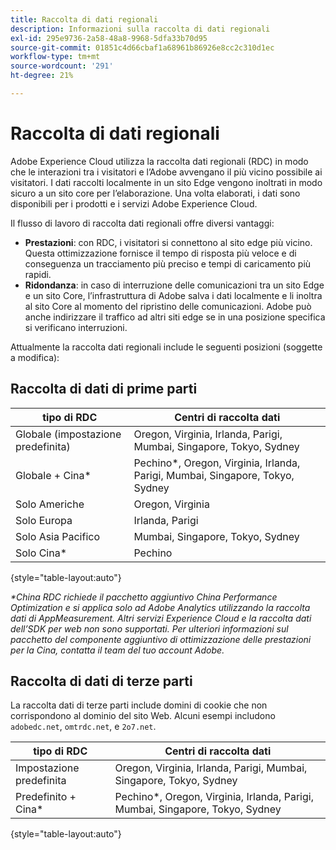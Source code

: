 ```yaml
---
title: Raccolta di dati regionali
description: Informazioni sulla raccolta di dati regionali
exl-id: 295e9736-2a58-48a8-9968-5dfa33b70d95
source-git-commit: 01851c4d66cbaf1a68961b86926e8cc2c310d1ec
workflow-type: tm+mt
source-wordcount: '291'
ht-degree: 21%

---
```


# Raccolta di dati regionali

Adobe Experience Cloud utilizza la raccolta dati regionali (RDC) in modo che le interazioni tra i visitatori e l’Adobe avvengano il più vicino possibile ai visitatori. I dati raccolti localmente in un sito Edge vengono inoltrati in modo sicuro a un sito core per l’elaborazione. Una volta elaborati, i dati sono disponibili per i prodotti e i servizi Adobe Experience Cloud.

Il flusso di lavoro di raccolta dati regionali offre diversi vantaggi:

* **Prestazioni**: con RDC, i visitatori si connettono al sito edge più vicino. Questa ottimizzazione fornisce il tempo di risposta più veloce e di conseguenza un tracciamento più preciso e tempi di caricamento più rapidi.
* **Ridondanza**: in caso di interruzione delle comunicazioni tra un sito Edge e un sito Core, l’infrastruttura di Adobe salva i dati localmente e li inoltra al sito Core al momento del ripristino delle comunicazioni. Adobe può anche indirizzare il traffico ad altri siti edge se in una posizione specifica si verificano interruzioni.

Attualmente la raccolta dati regionali include le seguenti posizioni (soggette a modifica):

## Raccolta di dati di prime parti

| tipo di RDC | Centri di raccolta dati |
| --- | --- |
| Globale (impostazione predefinita) | Oregon, Virginia, Irlanda, Parigi, Mumbai, Singapore, Tokyo, Sydney |
| Globale + Cina* | Pechino*, Oregon, Virginia, Irlanda, Parigi, Mumbai, Singapore, Tokyo, Sydney |
| Solo Americhe | Oregon, Virginia |
| Solo Europa | Irlanda, Parigi |
| Solo Asia Pacifico | Mumbai, Singapore, Tokyo, Sydney |
| Solo Cina* | Pechino |

{style="table-layout:auto"}

_*China RDC richiede il pacchetto aggiuntivo China Performance Optimization e si applica solo ad Adobe Analytics utilizzando la raccolta dati di AppMeasurement. Altri servizi Experience Cloud e la raccolta dati dell’SDK per web non sono supportati. Per ulteriori informazioni sul pacchetto del componente aggiuntivo di ottimizzazione delle prestazioni per la Cina, contatta il team del tuo account Adobe._

## Raccolta di dati di terze parti

La raccolta dati di terze parti include domini di cookie che non corrispondono al dominio del sito Web. Alcuni esempi includono `adobedc.net`, `omtrdc.net`, e `2o7.net`.

| tipo di RDC | Centri di raccolta dati |
| --- | --- |
| Impostazione predefinita | Oregon, Virginia, Irlanda, Parigi, Mumbai, Singapore, Tokyo, Sydney |
| Predefinito + Cina* | Pechino*, Oregon, Virginia, Irlanda, Parigi, Mumbai, Singapore, Tokyo, Sydney |

{style="table-layout:auto"}
